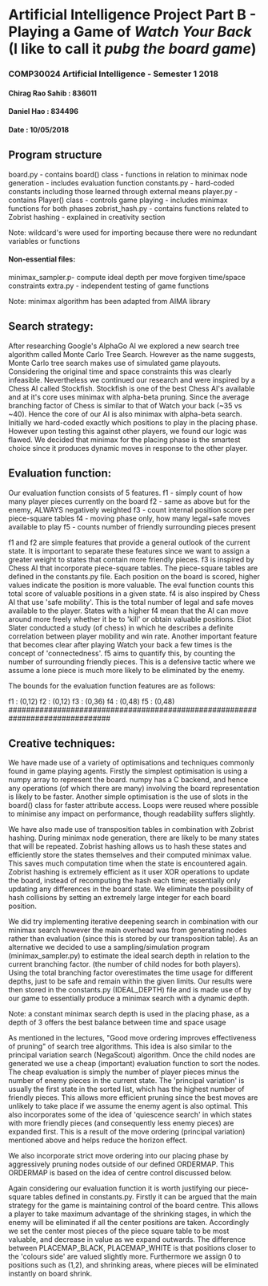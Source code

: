 # Artificial Intelligence Project Part B - Playing a Game of *Watch Your Back* (I like to call it *pubg the board game*)

### COMP30024 Artificial Intelligence - Semester 1 2018

#### Chirag Rao Sahib      : 836011
#### Daniel Hao            : 834496
#### Date                  : 10/05/2018


##                                Program structure

 board.py        - contains board() class
                 - functions in relation to minimax node generation
                 - includes evaluation function
 constants.py    - hard-coded constants including those learned through
                  external means
 player.py       - contains Player() class
                 - controls game playing
                 - includes minimax functions for both phases
 zobrist_hash.py - contains functions related to Zobrist hashing
                 - explained in creativity section

Note: wildcard's were used for importing because there were no redundant
      variables or functions

#### Non-essential files:
 minimax_sampler.p- compute ideal depth per move forgiven time/space constraints
 extra.py         - independent testing of game functions

Note: minimax algorithm has been adapted from AIMA library




##                                Search strategy:

After researching Google's AlphaGo AI we explored a new search tree algorithm
called Monte Carlo Tree Search. However as the name suggests, Monte Carlo tree
search makes use of simulated game playouts. Considering the original time and
space constraints this was clearly infeasible. Nevertheless we continued our
research and were inspired by a Chess AI called Stockfish. Stockfish is one of
the best Chess AI's available and at it's core uses minimax with alpha-beta
pruning. Since the average branching factor of Chess is similar to that of
Watch your back (~35 vs ~40). Hence the core of our AI is also minimax with
alpha-beta search. Initially we hard-coded exactly which positions to play
in the placing phase. However upon testing this against other players, we found
our logic was flawed. We decided that minimax for the placing phase is the
smartest choice since it produces dynamic moves in response to the other
player.



 ##                                Evaluation function:

Our evaluation function consists of 5 features.
f1 - simply count of how many player pieces currently on the board
f2 - same as above but for the enemy, ALWAYS negatively weighted
f3 - count internal position score per piece-square tables
f4 - moving phase only, how many legal+safe moves available to play
f5 - counts number of friendly surrounding pieces present

f1 and f2 are simple features that provide a general outlook of the current
state. It is important to separate these features since we want to assign a
greater weight to states that contain more friendly pieces. f3 is inspired
by Chess AI that incorporate piece-square tables. The piece-square tables are
defined in the constants.py file. Each position on the board is scored,
higher values indicate the position is more valuable. The eval function counts
this total score of valuable positions in a given state. f4 is also inspired
by Chess AI that use 'safe mobility'. This is the total number of legal and
safe moves available to the player. States with a higher f4 mean that the AI
can move around more freely whether it be to 'kill' or obtain valuable
positions. Eliot Slater conducted a study (of chess) in which he describes a
definite correlation between player mobility and win rate. Another important
feature that becomes clear after playing Watch your back a few times is the
concept of 'connectedness'. f5 aims to quantify this, by counting the number
of surrounding friendly pieces. This is a defensive tactic where we assume a
lone piece is much more likely to be eliminated by the enemy.

The bounds for the evaluation function features are as follows:

f1 : (0,12)
f2 : (0,12)
f3 : (0,36)
f4 : (0,48)
f5 : (0,48)
###############################################################################

##                              Creative techniques:

We have made use of a variety of optimisations and techniques commonly found in
game playing agents. Firstly the simplest optimisation is using a numpy array
to represent the board. numpy has a C backend, and hence any operations
(of which there are many) involving the board representation is likely to be
faster. Another simple optimisation is the use of slots in the board() class
for faster attribute access. Loops were reused where possible to minimise
any impact on performance, though readability suffers slightly.

We have also made use of transposition tables in combination with Zobrist
hashing. During minimax node generation, there are likely to be many states
that will be repeated. Zobrist hashing allows us to hash these states and
efficiently store the states themselves and their computed minimax value. This
saves much computation time when the state is encountered again. Zobrist
hashing is extremely efficient as it user XOR operations to update the board,
instead of recomputing the hash each time; essentially only updating any
differences in the board state. We eliminate the possibility of hash collisions
by setting an extremely large integer for each board position.

We did try implementing iterative deepening search in combination with our
minimax search however the main overhead was from generating nodes rather than
evaluation (since this is stored by our transposition table). As an alternative
we decided to use a sampling/simulation program (minimax_sampler.py) to
estimate the ideal search depth in relation to the current branching factor.
(the number of child nodes for both players). Using the total branching factor
overestimates the time usage for different depths, just to be safe and remain
within the given limits. Our results were then stored in the constants.py
(IDEAL_DEPTH) file and is made use of by our game to essentially produce a
minimax search with a dynamic depth.

Note: a constant minimax search depth is used in the placing phase, as a depth
of 3 offers the best balance between time and space usage

As mentioned in the lectures, "Good move ordering improves effectiveness of
pruning" of search tree algorithms. This idea is also similar to the principal
variation search (NegaScout) algorithm. Once the child nodes are generated
we use a cheap (important) evaluation function to sort the nodes. The cheap
evaluation is simply the number of player pieces minus the number of enemy
pieces in the current state. The 'principal variation' is usually the first
state in the sorted list, which has the highest number of friendly pieces. This
allows more efficient pruning since the best moves are unlikely to take place
if we assume the enemy agent is also optimal. This also incorporates some of
the idea of 'quiescence search' in which states with more friendly pieces
(and consequently less enemy pieces) are expanded first. This is a result of
the move ordering (principal variation) mentioned above and helps reduce the
horizon effect.

We also incorporate strict move ordering into our placing phase by aggressively
pruning nodes outside of our defined ORDERMAP. This ORDERMAP is based on the
idea of centre control discussed below.

Again considering our evaluation function it is worth justifying our
piece-square tables defined in constants.py. Firstly it can be argued that the
main strategy for the game is maintaining control of the board centre. This
allows a player to take maximum advantage of the shrinking stages, in which
the enemy will be eliminated if all the center positions are taken.
Accordingly we set the center most pieces of the piece square table to be most
valuable, and decrease in value as we expand outwards. The difference between
PLACEMAP_BLACK, PLACEMAP_WHITE is that positions closer to the 'colours side'
are valued slightly more. Furthermore we assign 0 to positions such as (1,2),
and shrinking areas, where pieces will be eliminated instantly on board shrink.



